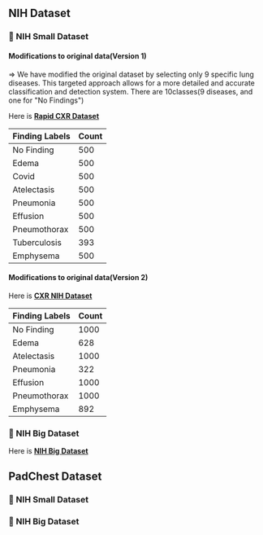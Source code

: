 ## NIH Dataset

### 📌 NIH Small Dataset

#### Modifications to original data(Version 1)
=> We have modified the original dataset by selecting only 9 specific lung diseases. This targeted approach allows for a more detailed and accurate classification and detection system.
There are 10classes(9 diseases, and one for "No Findings")


Here is **[Rapid CXR Dataset](https://www.kaggle.com/datasets/seoyunje/rapid-cxr-dataset)**

  | Finding Labels       | Count |
  |----------------------|-------|
  | No Finding           | 500   |
  | Edema                | 500   |
  | Covid                | 500   |
  | Atelectasis          | 500   |
  | Pneumonia            | 500   |
  | Effusion             | 500   |
  | Pneumothorax         | 500   |
  | Tuberculosis         | 393   |
  | Emphysema            | 500   |


#### Modifications to original data(Version 2)

Here is **[CXR NIH Dataset](https://www.kaggle.com/datasets/seoyunje/cxr-nih-dataset/data)**

  | Finding Labels       | Count |
  |----------------------|-------|
  | No Finding           | 1000   |
  | Edema                | 628   |
  | Atelectasis          | 1000   |
  | Pneumonia            | 322   |
  | Effusion             | 1000   |
  | Pneumothorax         | 1000   |
  | Emphysema            | 892   |

  ### 📌 NIH Big Dataset

  Here is **[NIH Big Dataset](https://www.kaggle.com/datasets/nih-chest-xrays/data)**

  ## PadChest Dataset 

  ### 📌 NIH Small Dataset

  ### 📌 NIH Big Dataset

